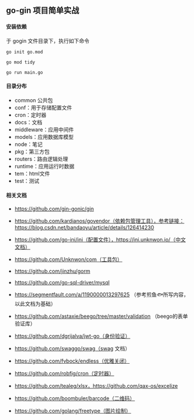 ## go-gin 项目简单实战

#### 安装依赖

于 gogin 文件目录下，执行如下命令

```
go init go.mod

go mod tidy

go run main.go
```


#### 目录分布


- common 公共包
- conf：用于存储配置文件
- cron：定时器
- docs：文档
- middleware：应用中间件
- models：应用数据库模型
- node：笔记
- pkg：第三方包
- routers：路由逻辑处理
- runtime：应用运行时数据
- tem：html文件
- test：测试
#### 相关文档

- https://github.com/gin-gonic/gin

- https://github.com/kardianos/govendor（依赖包管理工具），参考链接：https://blog.csdn.net/bandaoyu/article/details/126414230

- https://github.com/go-ini/ini（配置文件），https://ini.unknwon.io/（中文文档）

- https://github.com/Unknwon/com（工具包）

- https://github.com/jinzhu/gorm

- https://github.com/go-sql-driver/mysql

- https://segmentfault.com/a/1190000013297625 （参考煎鱼🐟所写内容，以此文档为基础）

- https://github.com/astaxie/beego/tree/master/validation （beego的表单验证库）

- https://github.com/dgrijalva/jwt-go（身份验证）

- https://github.com/swaggo/swag（swag 文档）

- https://github.com/fvbock/endless（优雅关闭）

- https://github.com/robfig/cron（定时器）

- https://github.com/tealeg/xlsx，https://github.com/qax-os/excelize

- https://github.com/boombuler/barcode（二维码）

- https://github.com/golang/freetype（图片绘制）

  